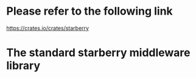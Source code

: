 # Please refer to the following link 

https://crates.io/crates/starberry 

# The standard starberry middleware library 

